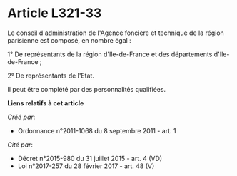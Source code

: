 # Article L321-33

Le conseil d'administration de l'Agence foncière et technique de la région parisienne est composé, en nombre égal :

1° De représentants de la région d'Ile-de-France et des départements d'Ile-de-France ;

2° De représentants de l'Etat.

Il peut être complété par des personnalités qualifiées.

**Liens relatifs à cet article**

_Créé par_:

  - Ordonnance n°2011-1068 du 8 septembre 2011 - art. 1

_Cité par_:

  - Décret n°2015-980 du 31 juillet 2015 - art. 4 (VD)
  - Loi n°2017-257 du 28 février 2017 - art. 48 (V)
